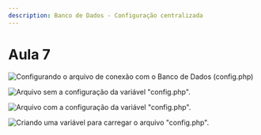 ```yaml
---
description: Banco de Dados - Configuração centralizada
---
```


# Aula 7

![Configurando o arquivo de conexão com o Banco de Dados (config.php)](<../.gitbook/assets/config\_BDphp (2).png>)

![Arquivo sem a configuração da variável "config.php".](../.gitbook/assets/arq\_sem\_configuracao.png)

![Arquivo com a configuração da variável "config.php".](../.gitbook/assets/arq\_configurado\_depois.png)

![Criando uma variável para carregar o arquivo "config.php".](../.gitbook/assets/create\_var\_configPHP.png)
